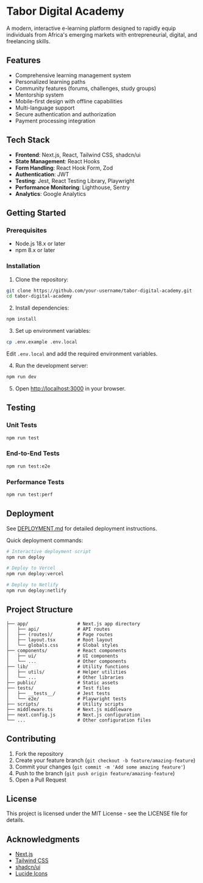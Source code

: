 # Tabor Digital Academy

A modern, interactive e-learning platform designed to rapidly equip individuals from Africa's emerging markets with entrepreneurial, digital, and freelancing skills.

## Features

- Comprehensive learning management system
- Personalized learning paths
- Community features (forums, challenges, study groups)
- Mentorship system
- Mobile-first design with offline capabilities
- Multi-language support
- Secure authentication and authorization
- Payment processing integration

## Tech Stack

- **Frontend**: Next.js, React, Tailwind CSS, shadcn/ui
- **State Management**: React Hooks
- **Form Handling**: React Hook Form, Zod
- **Authentication**: JWT
- **Testing**: Jest, React Testing Library, Playwright
- **Performance Monitoring**: Lighthouse, Sentry
- **Analytics**: Google Analytics

## Getting Started

### Prerequisites

- Node.js 18.x or later
- npm 8.x or later

### Installation

1. Clone the repository:

```bash
git clone https://github.com/your-username/tabor-digital-academy.git
cd tabor-digital-academy
```

2. Install dependencies:

```bash
npm install
```

3. Set up environment variables:

```bash
cp .env.example .env.local
```

Edit `.env.local` and add the required environment variables.

4. Run the development server:

```bash
npm run dev
```

5. Open [http://localhost:3000](http://localhost:3000) in your browser.

## Testing

### Unit Tests

```bash
npm run test
```

### End-to-End Tests

```bash
npm run test:e2e
```

### Performance Tests

```bash
npm run test:perf
```

## Deployment

See [DEPLOYMENT.md](./DEPLOYMENT.md) for detailed deployment instructions.

Quick deployment commands:

```bash
# Interactive deployment script
npm run deploy

# Deploy to Vercel
npm run deploy:vercel

# Deploy to Netlify
npm run deploy:netlify
```

## Project Structure

```
├── app/                  # Next.js app directory
│   ├── api/              # API routes
│   ├── (routes)/         # Page routes
│   ├── layout.tsx        # Root layout
│   └── globals.css       # Global styles
├── components/           # React components
│   ├── ui/               # UI components
│   └── ...               # Other components
├── lib/                  # Utility functions
│   ├── utils/            # Helper utilities
│   └── ...               # Other libraries
├── public/               # Static assets
├── tests/                # Test files
│   ├── __tests__/        # Jest tests
│   └── e2e/              # Playwright tests
├── scripts/              # Utility scripts
├── middleware.ts         # Next.js middleware
├── next.config.js        # Next.js configuration
└── ...                   # Other configuration files
```

## Contributing

1. Fork the repository
2. Create your feature branch (`git checkout -b feature/amazing-feature`)
3. Commit your changes (`git commit -m 'Add some amazing feature'`)
4. Push to the branch (`git push origin feature/amazing-feature`)
5. Open a Pull Request

## License

This project is licensed under the MIT License - see the LICENSE file for details.

## Acknowledgments

- [Next.js](https://nextjs.org/)
- [Tailwind CSS](https://tailwindcss.com/)
- [shadcn/ui](https://ui.shadcn.com/)
- [Lucide Icons](https://lucide.dev/)